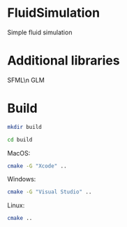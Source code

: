 # FluidSimulation
Simple fluid simulation

# Additional libraries
SFML\n
GLM

# Build
```sh
mkdir build
```
```sh
cd build
```
MacOS:
```sh
cmake -G "Xcode" ..
```
Windows:
```sh
cmake -G "Visual Studio" ..
```
Linux: 
```sh
cmake ..
```
